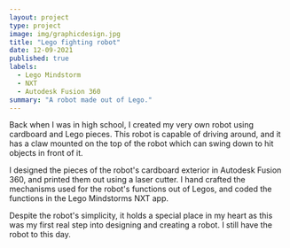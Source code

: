 ```yaml
---
layout: project
type: project
image: img/graphicdesign.jpg
title: "Lego fighting robot"
date: 12-09-2021
published: true
labels:
  - Lego Mindstorm
  - NXT
  - Autodesk Fusion 360
summary: "A robot made out of Lego."
---
```


Back when I was in high school, I created my very own robot using cardboard and Lego pieces. This robot is capable of driving around, and it has a claw mounted on the top of the robot which can swing down to hit objects in front of it.

I designed the pieces of the robot's cardboard exterior in Autodesk Fusion 360, and printed them out using a laser cutter. I hand crafted the mechanisms used for the robot's functions out of Legos, and coded the functions in the Lego Mindstorms NXT app.

Despite the robot's simplicity, it holds a special place in my heart as this was my first real step into designing and creating a robot. I still have the robot to this day.
